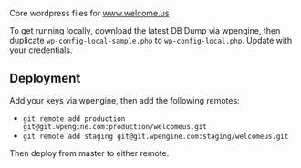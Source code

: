 Core wordpress files for www.welcome.us

To get running locally, download the latest DB Dump via wpengine, then duplicate `wp-config-local-sample.php` to `wp-config-local.php`.  Update with your credentials.

## Deployment

Add your keys via wpengine, then add the following remotes:

* `git remote add production git@git.wpengine.com:production/welcomeus.git`
* `git remote add staging git@git.wpengine.com:staging/welcomeus.git`

Then deploy from master to either remote.
